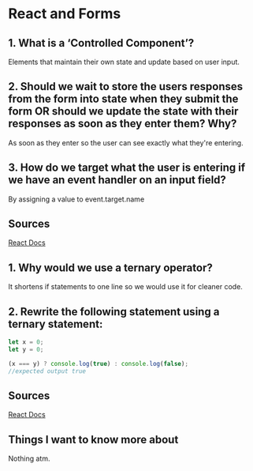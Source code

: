 # React and Forms

## 1. What is a ‘Controlled Component’?

Elements that maintain their own state and update based on user input.

## 2. Should we wait to store the users responses from the form into state when they submit the form OR should we update the state with their responses as soon as they enter them? Why?

As soon as they enter so the user can see exactly what they're entering.

## 3. How do we target what the user is entering if we have an event handler on an input field?

By assigning a value to event.target.name

## Sources 

[React Docs](https://reactjs.org/docs/forms.html)

## 1. Why would we use a ternary operator?

It shortens if statements to one line so we would use it for cleaner code.

## 2. Rewrite the following statement using a ternary statement:

```JavaScript
let x = 0;
let y = 0;

(x === y) ? console.log(true) : console.log(false);
//expected output true 
```

## Sources 

[React Docs](https://codeburst.io/javascript-the-conditional-ternary-operator-explained-cac7218beeff?gi=6ae6add857e5)

## Things I want to know more about

Nothing atm.

